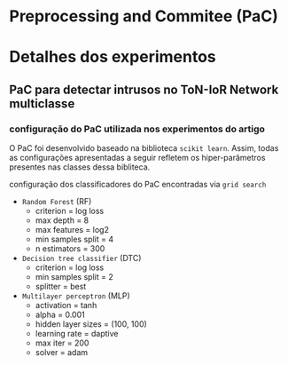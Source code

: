 # Preprocessing and Commitee (PaC)

# Detalhes dos experimentos

## PaC para detectar intrusos no ToN-IoR Network multiclasse

### configuração do PaC utilizada nos experimentos do artigo
O PaC foi desenvolvido baseado na biblioteca `scikit learn`. Assim, todas as configurações apresentadas a seguir refletem os hiper-parâmetros presentes nas classes dessa bibliteca.  

configuração dos classificadores do PaC encontradas via `grid search`   
- `Random Forest` (RF)
  - criterion = log loss 
  - max depth = 8
  - max features = log2
  - min samples split = 4
  - n estimators = 300
- `Decision tree classifier` (DTC)
  - criterion = log loss
  - min samples split = 2
  - splitter = best
- `Multilayer perceptron` (MLP)
  - activation = tanh
  - alpha = 0.001 
  - hidden layer sizes = (100, 100)
  - learning rate = daptive
  - max iter = 200 
  - solver = adam
   
